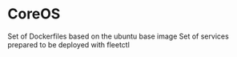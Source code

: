 CoreOS
======

Set of Dockerfiles based on the ubuntu base image
Set of services prepared to be deployed with fleetctl
